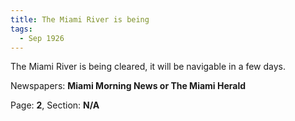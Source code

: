 ```yaml
---  
title: The Miami River is being  
tags:  
  - Sep 1926  
---  
```

  
The Miami River is being cleared, it will be navigable in a few days.  
  
Newspapers: **Miami Morning News or The Miami Herald**  
  
Page: **2**, Section: **N/A** 
